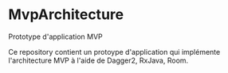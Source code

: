# MvpArchitecture
Prototype d'application MVP

Ce repository contient un protoype d'application qui implémente l'architecture MVP à l'aide de Dagger2, RxJava, 
Room.
